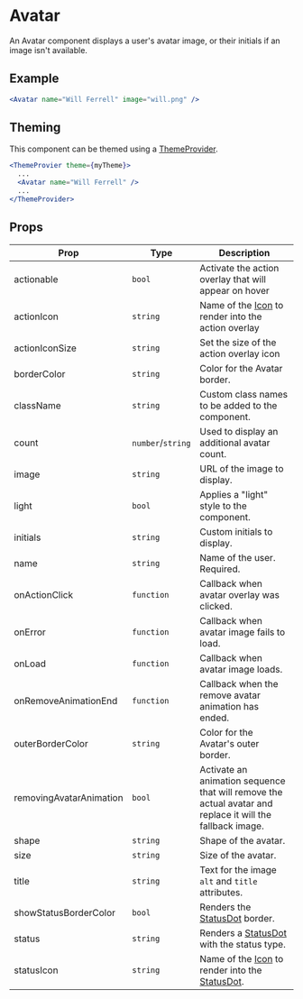 # Avatar

An Avatar component displays a user's avatar image, or their initials if an image isn't available.

## Example

```jsx
<Avatar name="Will Ferrell" image="will.png" />
```

## Theming

This component can be themed using a [ThemeProvider](../styled).

```jsx
<ThemeProvier theme={myTheme}>
  ...
  <Avatar name="Will Ferrell" />
  ...
</ThemeProvider>
```

## Props

| Prop                    | Type              | Description                                                                                               |
| ----------------------- | ----------------- | --------------------------------------------------------------------------------------------------------- |
| actionable              | `bool`            | Activate the action overlay that will appear on hover                                                     |
| actionIcon              | `string`          | Name of the [Icon](../Icon) to render into the action overlay                                             |
| actionIconSize          | `string`          | Set the size of the action overlay icon                                                                   |
| borderColor             | `string`          | Color for the Avatar border.                                                                              |
| className               | `string`          | Custom class names to be added to the component.                                                          |
| count                   | `number`/`string` | Used to display an additional avatar count.                                                               |
| image                   | `string`          | URL of the image to display.                                                                              |
| light                   | `bool`            | Applies a "light" style to the component.                                                                 |
| initials                | `string`          | Custom initials to display.                                                                               |
| name                    | `string`          | Name of the user. Required.                                                                               |
| onActionClick           | `function`        | Callback when avatar overlay was clicked.                                                                 |
| onError                 | `function`        | Callback when avatar image fails to load.                                                                 |
| onLoad                  | `function`        | Callback when avatar image loads.                                                                         |
| onRemoveAnimationEnd    | `function`        | Callback when the remove avatar animation has ended.                                                      |
| outerBorderColor        | `string`          | Color for the Avatar's outer border.                                                                      |
| removingAvatarAnimation | `bool`            | Activate an animation sequence that will remove the actual avatar and replace it will the fallback image. |
| shape                   | `string`          | Shape of the avatar.                                                                                      |
| size                    | `string`          | Size of the avatar.                                                                                       |
| title                   | `string`          | Text for the image `alt` and `title` attributes.                                                          |
| showStatusBorderColor   | `bool`            | Renders the [StatusDot](../StatusDot) border.                                                             |
| status                  | `string`          | Renders a [StatusDot](../StatusDot) with the status type.                                                 |
| statusIcon              | `string`          | Name of the [Icon](../Icon) to render into the [StatusDot](../StatusDot).                                 |
